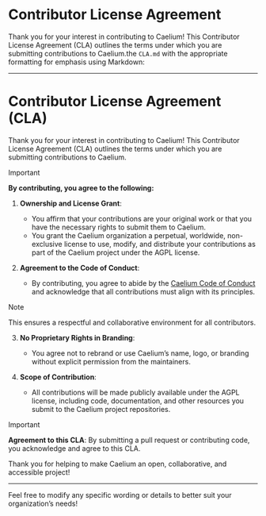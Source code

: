 # Contributor License Agreement 
Thank you for your interest in contributing to Caelium! This Contributor License Agreement (CLA) outlines the terms under which you are submitting contributions to Caelium.the `CLA.md` with the appropriate formatting for emphasis using Markdown:

---

# Contributor License Agreement (CLA)

Thank you for your interest in contributing to Caelium! This Contributor License Agreement (CLA) outlines the terms under which you are submitting contributions to Caelium.

> [!IMPORTANT]
> **By contributing, you agree to the following:**

1. **Ownership and License Grant**:
   - You affirm that your contributions are your original work or that you have the necessary rights to submit them to Caelium.
   - You grant the Caelium organization a perpetual, worldwide, non-exclusive license to use, modify, and distribute your contributions as part of the Caelium project under the AGPL license.

2. **Agreement to the Code of Conduct**:
   - By contributing, you agree to abide by the [Caelium Code of Conduct](./CODE_OF_CONDUCT.md) and acknowledge that all contributions must align with its principles.

> [!NOTE]
> This ensures a respectful and collaborative environment for all contributors.

3. **No Proprietary Rights in Branding**:
   - You agree not to rebrand or use Caelium’s name, logo, or branding without explicit permission from the maintainers.

4. **Scope of Contribution**:
   - All contributions will be made publicly available under the AGPL license, including code, documentation, and other resources you submit to the Caelium project repositories.

> [!IMPORTANT]
> **Agreement to this CLA**:
> By submitting a pull request or contributing code, you acknowledge and agree to this CLA. 

Thank you for helping to make Caelium an open, collaborative, and accessible project!

---

Feel free to modify any specific wording or details to better suit your organization’s needs!